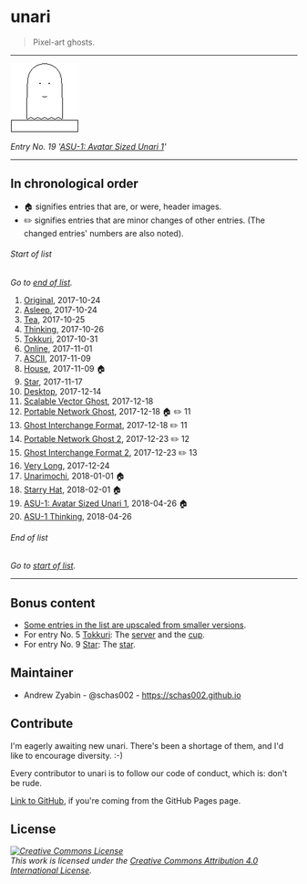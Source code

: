 # unari

> Pixel-art ghosts.

* * *

[![An unari hovering over a rectangle.](the-entries/019.png)](the-entries/019.png "An unari hovering over a rectangle.")

*Entry No. 19 '[ASU-1: Avatar Sized Unari 1](the-entries/019.png)'*

* * *

## In chronological order

- :house: signifies entries that are, or were, header images.
- :pencil2: signifies entries that are minor changes of other entries. (The changed entries' numbers are also noted).

###### Start of list

*Go to [end of list](#end-of-list).*

1. [Original](the-entries/001.png), 2017-10-24
2. [Asleep](the-entries/002.png), 2017-10-24
3. [Tea](the-entries/003.png), 2017-10-25
4. [Thinking](the-entries/004.png), 2017-10-26
5. [Tokkuri](the-entries/005.png), 2017-10-31
6. [Online](the-entries/006.gif), 2017-11-01
7. [ASCII](the-entries/007.png), 2017-11-09
8. [House](the-entries/008.png), 2017-11-09 :house:
9. [Star](the-entries/009.png), 2017-11-17
10. [Desktop](the-entries/010.gif), 2017-12-14
11. [Scalable Vector Ghost](the-entries/011.svg), 2017-12-18
12. [Portable Network Ghost](the-entries/012.png), 2017-12-18 :house: :pencil2: 11
13. [Ghost Interchange Format](the-entries/013.gif), 2017-12-18 :pencil2: 11
14. [Portable Network Ghost 2](the-entries/014.png), 2017-12-23 :pencil2: 12
15. [Ghost Interchange Format 2](the-entries/015.gif), 2017-12-23 :pencil2: 13
16. [Very Long](the-entries/016.png), 2017-12-24
17. [Unarimochi](the-entries/017.png), 2018-01-01 :house:
18. [Starry Hat](the-entries/018.png), 2018-02-01 :house:
19. [ASU-1: Avatar Sized Unari 1](the-entries/019.png), 2018-04-26 :house:
20. [ASU-1 Thinking](the-entries/020.png), 2018-04-26

###### End of list

*Go to [start of list](#start-of-list).*

* * *

## Bonus content

- [Some entries in the list are upscaled from smaller versions](bonus/downscales).
- For entry No. 5 [Tokkuri](the-entries/005.png): The [server](bonus/005-server.png) and the [cup](bonus/005-cup.png).
- For entry No. 9 [Star](the-entries/009.png): The [star](bonus/009-star.png).

## Maintainer

- Andrew Zyabin - @schas002 - <https://schas002.github.io>

## Contribute

I'm eagerly awaiting new unari. There's been a shortage of them, and I'd like to encourage diversity. :-)

Every contributor to unari is to follow our code of conduct, which is: don't be rude.

[Link to GitHub](https://github.com/schas002/unari), if you're coming from the GitHub Pages page.

## License

*<a rel="license" href="http://creativecommons.org/licenses/by/4.0/"><img alt="Creative Commons License" style="border-width: 0;" src="https://i.creativecommons.org/l/by/4.0/88x31.png"/></a><br/>This work is licensed under the <a rel="license" href="http://creativecommons.org/licenses/by/4.0/">Creative Commons Attribution 4.0 International License</a>.*
